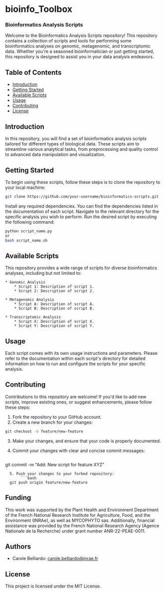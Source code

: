 # bioinfo_Toolbox
### Bioinformatics Analysis Scripts

Welcome to the Bioinformatics Analysis Scripts repository! This repository contains a collection of scripts and tools for performing some bioinformatics analyses on genomic, metagenomic, and transcriptomic data. Whether you're a seasoned bioinformatician or just getting started, this repository is designed to assist you in your data analysis endeavors.

## Table of Contents

- [Introduction](#introduction)
- [Getting Started](#getting-started)
- [Available Scripts](#available-scripts)
- [Usage](#usage)
- [Contributing](#contributing)
- [License](#license)

## Introduction
In this repository, you will find a set of bioinformatics analysis scripts tailored for different types of biological data. These scripts aim to streamline various analytical tasks, from preprocessing and quality control to advanced data manipulation and visualization.

## Getting Started

To begin using these scripts, follow these steps is to clone the repository to your local machine:

   ```bash
   git clone https://github.com/your-username/bioinformatics-scripts.git
   ```

Install any required dependencies. You can find the dependencies listed in the documentation of each script.
Navigate to the relevant directory for the specific analysis you wish to perform.
Run the desired script by executing the following command:
   ```bash
   python script_name.py
or
   bash script_name.sh
   ```

## Available Scripts
This repository provides a wide range of scripts for diverse bioinformatics analyses, including but not limited to:

    * Genomic Analysis
        * Script 1: Description of script 1.
        * Script 2: Description of script 2.

    * Metagenomic Analysis
        * Script A: Description of script A.
        * Script B: Description of script B.

    * Transcriptomic Analysis
        * Script X: Description of script X.
        * Script Y: Description of script Y.
  
## Usage
Each script comes with its own usage instructions and parameters. Please refer to the documentation within each script's directory for detailed information on how to run and configure the scripts for your specific analysis.

## Contributing

Contributions to this repository are welcome! If you'd like to add new scripts, improve existing ones, or suggest enhancements, please follow these steps:
  1. Fork the repository to your GitHub account.
  2. Create a new branch for your changes:

   ```bash
git checkout -b feature/new-feature
   ```
  3. Make your changes, and ensure that your code is properly documented.

  4. Commit your changes with clear and concise commit messages:
     ```bash
git commit -m "Add: New script for feature XYZ"
```
  5. Push your changes to your forked repository: 
       ```bash
  git push origin feature/new-feature
  ```

## Funding
This work was supported by the Plant Health and Environment Department of the French National Research Institute for Agriculture, Food, and the Environment (INRAe), as well as MYCOPHYTO sas. Additionally, financial assistance was provided by the French National Research Agency (Agence Nationale de la Recherche) under grant number ANR-22-PEAE-0011.


## Authors 
* Carole Belliardo: carole.belliardo@inrae.fr


## License 
This project is licensed under the MIT License. 
